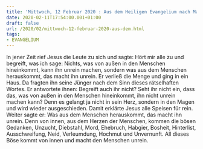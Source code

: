 ```yaml
---
title: 'Mittwoch, 12 Februar 2020 : Aus dem Heiligen Evangelium nach Markus - Mk 7,14-23.'
date: 2020-02-11T17:54:00.001+01:00
draft: false
url: /2020/02/mittwoch-12-februar-2020-aus-dem.html
tags: 
- EVANGELIUM
---
```


In jener Zeit rief Jesus die Leute zu sich und sagte: Hört mir alle zu und begreift, was ich sage: Nichts, was von außen in den Menschen hineinkommt, kann ihn unrein machen, sondern was aus dem Menschen herauskommt, das macht ihn unrein. Er verließ die Menge und ging in ein Haus. Da fragten ihn seine Jünger nach dem Sinn dieses rätselhaften Wortes. Er antwortete ihnen: Begreift auch ihr nicht? Seht ihr nicht ein, dass das, was von außen in den Menschen hineinkommt, ihn nicht unrein machen kann? Denn es gelangt ja nicht in sein Herz, sondern in den Magen und wird wieder ausgeschieden. Damit erklärte Jesus alle Speisen für rein. Weiter sagte er: Was aus dem Menschen herauskommt, das macht ihn unrein. Denn von innen, aus dem Herzen der Menschen, kommen die bösen Gedanken, Unzucht, Diebstahl, Mord, Ehebruch, Habgier, Bosheit, Hinterlist, Ausschweifung, Neid, Verleumdung, Hochmut und Unvernunft. All dieses Böse kommt von innen und macht den Menschen unrein.